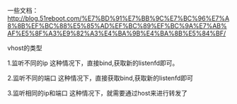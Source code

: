 一些文档：
http://blog.51reboot.com/%E7%BD%91%E7%BB%9C%E7%BC%96%E7%A8%8B%EF%BC%88%E5%85%AD%EF%BC%89%EF%BC%9A%E7%AB%AF%E5%8F%A3%E9%82%A3%E4%BA%9B%E4%BA%8B%E5%84%BF/

vhost的类型

1.监听不同的ip
这种情况下，直接bind,获取新的listenfd即可。

2.监听不同的端口
这种情况下，直接获取bind,获取新的listenfd即可

3.监听相同的ip和端口
这种情况下，就需要通过host来进行转发了